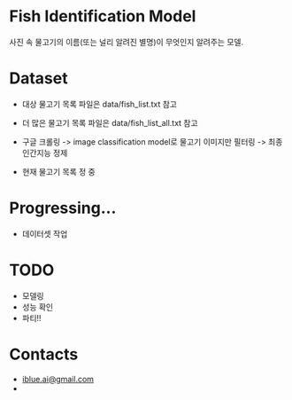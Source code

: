 # Fish Identification Model

사진 속 물고기의 이름(또는 널리 알려진 별명)이 무엇인지 알려주는 모델.

# Dataset

- 대상 물고기 목록 파일은 data/fish_list.txt 참고

- 더 많은 물고기 목록 파일은 data/fish_list_all.txt 참고

- 구글 크롤링 -> image classification model로 물고기 이미지만 필터링 -> 최종 인간지능 정제

- 현재 물고기 목록 정 중


# Progressing...

- 데이터셋 작업

# TODO

- 모델링
- 성능 확인
- 파티!!

# Contacts

- iblue.ai@gmail.com
- 

